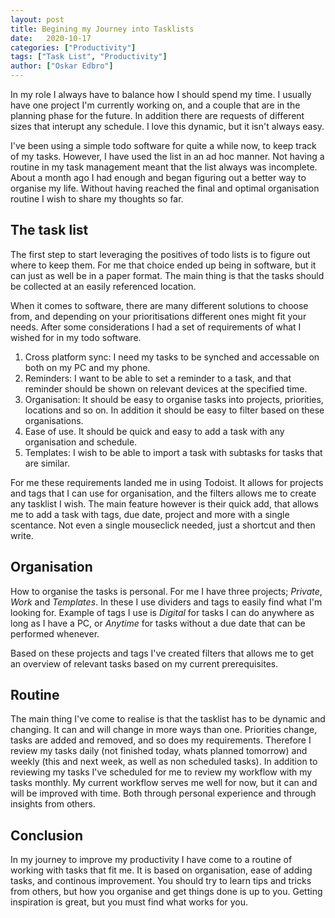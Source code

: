 ```yaml
---
layout: post
title: Begining my Journey into Tasklists
date:   2020-10-17
categories: ["Productivity"]
tags: ["Task List", "Productivity"]
author: ["Oskar Edbro"]
---
```


In my role I always have to balance how I should spend my time. I usually have one project I'm currently working on, and a couple that are in the planning phase for the future. In addition there are requests of different sizes that interupt any schedule. I love this dynamic, but it isn't always easy.

I've been using a simple todo software for quite a while now, to keep track of my tasks. However, I have used the list in an ad hoc manner. Not having a routine in my task management meant that the list always was incomplete. About a month ago I had enough and began figuring out a better way to organise my life. Without having reached the final and optimal organisation routine I wish to share my thoughts so far.

## The task list
The first step to start leveraging the positives of todo lists is to figure out where to keep them. For me that choice ended up being in software, but it can just as well be in a paper format. The main thing is that the tasks should be collected at an easily referenced location. 

When it comes to software, there are many different solutions to choose from, and depending on your prioritisations different ones might fit your needs. After some considerations I had a set of requirements of what I wished for in my todo software.

1. Cross platform sync: I need my tasks to be synched and accessable on both on my PC and my phone.
2. Reminders: I want to be able to set a reminder to a task, and that reminder should be shown on relevant devices at the specified time.
3. Organisation: It should be easy to organise tasks into projects, priorities, locations and so on. In addition it should be easy to filter based on these organisations.
4. Ease of use. It should be quick and easy to add a task with any organisation and schedule.
5. Templates: I wish to be able to import a task with subtasks for tasks that are similar.

For me these requirements landed me in using Todoist. It allows for projects and tags that I can use for organisation, and the filters allows me to create any tasklist I wish. The main feature however is their quick add, that allows me to add a task with tags, due date, project and more with a single scentance. Not even a single mouseclick needed, just a shortcut and then write. 

## Organisation

How to organise the tasks is personal. For me I have three projects; *Private*, *Work* and *Templates*. In these I use dividers and tags to easily find what I'm looking for. Example of tags I use is *Digital* for tasks I can do anywhere as long as I have a PC, or *Anytime* for tasks without a due date that can be performed whenever. 

Based on these projects and tags I've created filters that allows me to get an overview of relevant tasks based on my current prerequisites. 

## Routine
The main thing I've come to realise is that the tasklist has to be dynamic and changing. It can and will change in more ways than one. Priorities change, tasks are added and removed, and so does my requirements. Therefore I review my tasks daily (not finished today, whats planned tomorrow) and weekly (this and next week, as well as non scheduled tasks). In addition to reviewing my tasks I've scheduled for me to review my workflow with my tasks monthly. My current workflow serves me well for now, but it can and will be improved with time. Both through personal experience and through insights from others.

## Conclusion
In my journey to improve my productivity I have come to a routine of working with tasks that fit me. It is based on organisation, ease of adding tasks, and continous improvement. You should try to learn tips and tricks from others, but how you organise and get things done is up to you. Getting inspiration is great, but you must find what works for you. 
